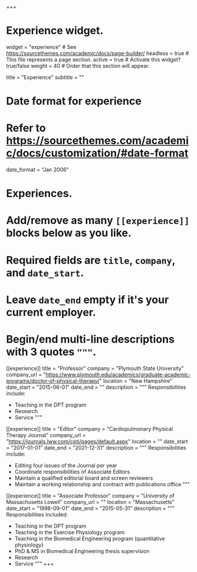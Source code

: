 +++
# Experience widget.
widget = "experience"  # See https://sourcethemes.com/academic/docs/page-builder/
headless = true  # This file represents a page section.
active = true  # Activate this widget? true/false
weight = 40  # Order that this section will appear.

title = "Experience"
subtitle = ""

# Date format for experience
#   Refer to https://sourcethemes.com/academic/docs/customization/#date-format
date_format = "Jan 2006"

# Experiences.
#   Add/remove as many `[[experience]]` blocks below as you like.
#   Required fields are `title`, `company`, and `date_start`.
#   Leave `date_end` empty if it's your current employer.
#   Begin/end multi-line descriptions with 3 quotes `"""`.
[[experience]]
  title = "Professor"
  company = "Plymouth State University"
  company_url = "https://www.plymouth.edu/academics/graduate-academic-programs/doctor-of-physical-therapy/"
  location = "New Hampshire"
  date_start = "2015-06-01"
  date_end = ""
  description = """
  Responsibilities include:
  
  * Teaching in the DPT program
  * Research
  * Service
  """

[[experience]]
  title = "Editor"
  company = "Cardiopulmonary Physical Therapy Journal"
  company_url = "https://journals.lww.com/cptj/pages/default.aspx"
  location = ""
  date_start = "2017-01-01"
  date_end = "2021-12-31"
  description = """
  Responsibilities include:
  
  * Editing four issues of the Journal per year
  * Coordinate responsibilities of Associate Editors
  * Maintain a qualified editorial board and screen reviewers
  * Maintain a working relationship and contract with publications office
  """

[[experience]]
  title = "Associate Professor"
  company = "University of Massachusetts Lowell"
  company_url = ""
  location = "Massachusetts"
  date_start = "1998-09-01"
  date_end = "2015-05-31"
  description = """
 Responsibilities included:
  
  * Teaching in the DPT program
  * Teaching in the Exercise Physiology program
  * Teaching in the Biomedical Engineering program (quantitative physiology)
  * PhD & MS in Biomedical Engineering thesis supervision
  * Research
  * Service
  """
+++
